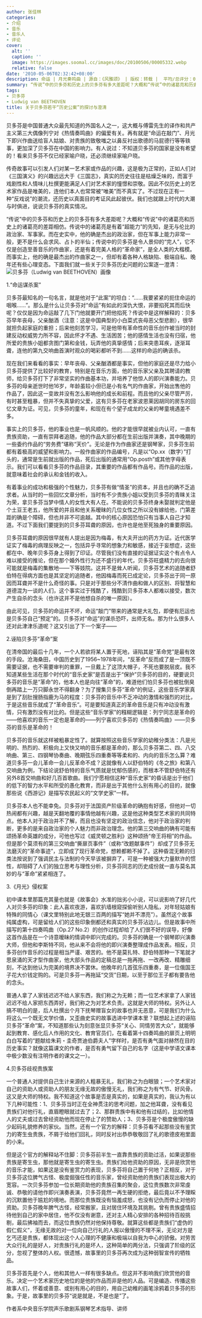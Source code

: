 ```yaml
---
author: 张佳林
categories:
- 介绍
- 音乐
- 音乐人
- 评论
cover:
  alt: ''
  caption: ''
  image: https://images.soomal.cc/images/doc/20100506/00005332.webp
  relative: false
date: '2010-05-06T02:32:42+08:00'
description: 命运 | 月光奏鸣曲 | 源自：《风雅颂》 | 版权：转载 |  平均/总评分：09.60/96
summary: “传说”中的贝多芬和历史上的贝多芬有多大差距呢？大概和“传说”中的诸葛亮和历史上的诸葛亮的差距相仿。传说中的诸葛亮是有着“超能力”的先知，是无与伦比的政治家、军事家。而在史实中，他的确是杰出的政治家，但在军事上能力非常一般，更不是什么会求风、占卜的半仙；传说中的贝多芬是令人景仰的“完人”，它不仅是创造至善音乐的作曲家，还是有着完美人格的“革命家”，是全人类的大楷模。而事实上，他的确是最杰出的作曲家之一，但却有着各种人格缺陷、极端自私……
tags:
- 贝多芬
- Ludwig van BEETHOVEN
title: 关于贝多芬若干“历史公案”的探讨与澄清
---
```


贝多芬是中国普通大众最先知道的外国名人之一，这大概与傅雷先生的译作和共产主义第三大偶像列宁对《热情奏鸣曲》的偏爱有关。再有就是“命运在敲门”、月光下即兴作曲送给盲人姑娘、对贵族的致敬嗤之以鼻反衬出歌德的马屁德行等等轶事，更加深了贝多芬在中国的影响力。有人说过：不知道贝多芬的国家是没有希望的！看来贝多芬不仅已经家喻户晓，还必须继续家喻户晓。

传奇故事可以引发人们对某一艺术家或作品的兴趣，这是极为正常的，正如人们对《三国演义》的兴趣远远大于《三国志》，真实的历史往往是枯燥乏味的，而富于戏剧性和人情味儿杜撰更能满足人们对艺术家的憧憬和崇敬。因此不仅历史上的艺术家作品是唯美的，连他们本人也常常被“唯美”而不真实了。不过现在正有一种“反戏说”的潮流，还历史以真面目的考证风此起彼伏。我们也就跟上时代的大潮与时俱进，说说贝多芬的真实情况。

“传说”中的贝多芬和历史上的贝多芬有多大差距呢？大概和“传说”中的诸葛亮和历史上的诸葛亮的差距相仿。传说中的诸葛亮是有着“超能力”的先知，是无与伦比的政治家、军事家。而在史实中，他的确是杰出的政治家，但在军事上能力非常一般，更不是什么会求风、占卜的半仙；传说中的贝多芬是令人景仰的“完人”，它不仅是创造至善音乐的作曲家，还是有着完美人格的“革命家”，是全人类的大楷模。而事实上，他的确是最杰出的作曲家之一，但却有着各种人格缺陷、极端自私、晚年还有些心理变态。下面我们就一些关于贝多芬历史问题的公案逐一澄清：
![贝多芬（Ludwig van BEETHOVEN）画像](https://images.soomal.cc/images/doc/20100506/00005332.webp)





1.“命运谋杀案”

贝多芬最知名的一句名言，就是他对于“此案”的坦白：“……我要紧紧的扼住命运的咽喉……”。那么是什么让贝多芬对“命运”有如此的深仇大恨，非要掐死其而后快呢？仅仅是因为命运敲了几下门他就要开门把他掐死？传说中是这样解释的：贝多芬早年丧母，父亲酗酒（注意：这是中国典型的小白菜式丧母恶父型悲剧），很早就担负起家庭的重担；后来他刻苦学习，可是他带有革命性的音乐创作被当时的封建反动权威势力所不容，因此怀才不遇、生活困苦；他的感情生活也没有归宿，他所爱的贵族小姐都贪图门第和金钱，玩弄他的真挚感情；后来突患耳疾，逐渐耳聋，连他的第九交响曲首演时观众的喝彩都听不到……这样的命运的确该杀。

现在我们来看看的事实：早年丧母、父亲酗酒都是事实，但他的家庭还是尽力给小贝多芬提供了比较好的教育，特别是在音乐方面，他的音乐家父亲及其聘请的教师，给贝多芬打下了非常坚实的作曲基本功，并培养了他惊人的即兴演奏能力。贝多芬的母亲逝世时他16岁，年龄虽较小但已是小有名气的作曲家，开始出售他的作品了，因此这一变故并没有怎么影响他的成长和前程。而且他的父亲尽管严厉，有时甚至粗暴，但并不失真挚的父爱，这有贝多芬在老家波恩莱因胡同的房东的回忆文章为证。可见，贝多芬的童年，和现在有个望子成龙的父亲的琴童境遇差不多。

事实上的贝多芬，他的事业也是一帆风顺的。他的才能很早就被业内认可，一直有贵族资助，一直有崇拜者追随，他的作品大部分都在生前出版并演奏，其中晚期的一些委约作品的“劳务费”堪称“天价”。无论是作为作曲家还是钢琴家，贝多芬生前都有着极高的威望和影响力。一般作曲家的作品编号，凡是以“Op.xx（数字）”打头的，通常是生前就出版的作品，死后出版的通常用“Op.posth”或其他字母表示。我们可以看看贝多芬的作品目录，其重要的作品都有作品号。而作品的出版，就意味着社会的承认和金钱的收入。

有着事业的成功和极强的个性魅力，贝多芬有做“情圣”的资本，并且也的确不乏追求者。从当时的一些回忆文章分析，当时有不少贵族小姐以受到贝多芬的青睐关注为荣，拿贝多芬当梦中情人的女性大有人在。不能说的贝多芬终身未娶就判定他是个土豆王老五，他所爱的并且和他关系暧昧的几位女性之所以没有嫁给他，门第差距的确是个障碍，但也并非不可逾越。其中的核心原因恐怕只有当事人自己才知道。不过下面我们要提到的贝多芬耳聋的原因，也许也是他至死独身的重要原因。

贝多芬耳聋的原因很早就有人提出是因为梅毒，有大夫开出的药方为证。近代医学证实了梅毒的病理反映之一，包括异乎寻常的想象力和敏感，接近于妄想症，这些都在中、晚年贝多芬身上得到了印证。尽管我们没有直接的证据证实这个有点令人难以接受的推论，但在那个婚外性行为还不盛行的年代，贝多芬旺盛精力的去向很可能就是梅毒的集散地――下等妓院。这并不是耸人听闻，贝多芬艺术的追随者舒伯特在得病方面也是其坚定的追随者，他因梅毒而死已成定论，贝多芬出于同一原因而耳聋并不是什么奇怪的事。只是对于那些分不清作曲和做人的区别、将智慧和道德混为一谈的人们，这个事实过于残酷了，残酷到贝多芬本人都难以接受，数次产生自杀的念头（也许这并不是他想自杀的唯一原因）。

由此可见，贝多芬的命运并不坏，命运“敲门”带来的通常是大礼包，即便有厄运也是贝多芬自己“预定”的。贝多芬对“命运”的谋杀恐吓，出师无名。那为什么很多人还对此津津乐道呢？这又引出了下一个案子――

2.诬陷贝多芬“革命”案

在清帝国的最后十几年，一个人若欲将某人置于死地，诬陷其是“革命党”是最有效的手段。沧海桑田，中国历史到了1956~1978年间，“反革命”反而成了是一顶既不需要证据，也不需要审判的重罪，一旦戴上了这顶大帽子，不死也要脱层皮。我不知道某些生活在那个时代的“音乐史家”是否是出于“保护”贝多芬的目的，硬要说贝多芬的音乐是“革命”的，他本人也是向往“革命”的，难道他们怕贝多芬也被批倒臭倒再踏上一万只脚永世不得翻身？为了搜集贝多芬“革命”的例证，这些音乐学家真是到了刮肚搜肠指鹿为马的程度：贝多芬的音乐中不乏冲动的激情和强烈的对比，于是这些音乐就成了“革命音乐”。可是要知道真正的革命音乐是只有冲动没有激情，只有激烈没有对比的。但是这些“音乐学家”的糨糊逻辑是：列宁同志是革命的――他喜欢的音乐一定也是革命的――列宁喜欢贝多芬的《热情奏鸣曲》――贝多芬的音乐是革命的！

贝多芬的音乐就这样被粗暴定性了。就算按照这些音乐学家的幼稚分类法：凡是光明的、热烈的、积极向上又快又响的音乐都是革命的，那么贝多芬第二、四、八交响曲、第三、四钢琴协奏曲、晚期弦乐四重奏等等柔和的、内向的音乐怎么算？难道贝多芬一会儿革命一会儿反革命不成？这就像有人以舒伯特的《冬之旅》和第八交响曲为例，下结论说舒伯特的音乐气质就是忧郁伤感的，而根本不管舒伯特还有另外8首交响曲和好几百首歌曲。我们宁愿相信这种“音乐史家”的昏话是出于他们的低下的智力水平和所受的愚化教育，而非是出于其他什么别有用心的目的，就像那些说《西游记》是描写农民起义的“文学史家”一样。

贝多芬本人也不能幸免。贝多芬对于法国资产阶级革命的确抱有好感，但他对一切热闹都有兴趣，越是天翻地覆的事情他越有兴趣，这是他这种类型艺术家的共同特点。他本人对于政治并不了解，而且也没有坚定的政治信念，他对于政治家的判断，更多的是来自政治家的个人魅力而非政治理念。他的第三交响曲的确有可能有颂扬革命英雄的成分，可他也写过《威灵顿之胜利》这种颂扬“帝王将相”的作品。但是那个莫须有的第三交响曲“撕扉页事件”（或称“改题献事件”）却成了贝多芬无法磨灭的“革命事迹”，立即成了现行革命党，想赖都赖不掉了。这种昏混无赖的归类法按说到了强调民主与法制的今天早该被摒弃了，可是一种被强大力量默许的惯性，却阻碍了人们的独立思考与理性分析，贝多芬同志的历史成份就一直与莫名其妙的与“革命”紧紧相连了。

3.《月光》侵权案

初中课本里那篇充其量也就是《故事会》水准的拙劣小小说，可以说影响了好几代人对贝多芬的印象：此人喜欢夜游，喜欢扒墙根窥探偷听别人隐私，对年轻姑娘有特殊的同情心（课文里特别此地无银三百两的描写“她并不漂亮”）。虽然这个故事纯属虚构，可是留给人们的这些印象倒都还和真实的贝多芬沾边儿。但是故事中所描写的第十四奏鸣曲（Op.27 No.2）的创作过程却给了人们很不好的误导，好像这首作品是在一个诗意暧昧的情调中即兴完成的。贝多芬的确是一个钢琴即兴演奏大师，但他和李斯特不同，他从来不会将他的即兴演奏整理成作品发表。相反，贝多芬创作音乐的过程是相当严谨、艰苦的。他不是莫扎特、舒伯特那种一下笔就才思泉涌的天才型作曲家，他大部头作品的定稿总是一拖再拖、一改再改、精雕细刻，不达到他认为完美的境界决不罢休。他晚年的几首弦乐四重奏，是一位俄国王子花大价钱定购的。可是贝多芬一再拖延“交货”日期，以至于那位王子都有要告他的念头。

普通人拿了人家钱迟迟不给人家东西，我们称之为无赖；而一位艺术家拿了人家钱迟迟不给人家把东西弄好，我们称之为对艺术负责。这就是大师的特权。另外让人搞不明白的是，后人杜撰出个月下抚琴赠盲女的故事也并无恶意，可是我们为什么将这么一个既无文学价值，又歪曲史实的故事选进中学课本里？联想起上述的诬陷贝多芬“革命”案，不知道那些认为刻意张显贝多芬“关心、同情劳苦大众”，就能够起到教育、感化后人作用的文化、教育官员们，在看着第十四奏鸣曲的扉页上明明白白写着的“题献给朱莉・圭奇贾迪伯爵夫人”字样时，是否有勇气面对赫然在目的历史事实？就像这篇课文的作者，是否有勇气留下自己的名字（这是中学语文课本中极少数没有注明作者的课文之一）。

4.贝多芬歧视贵族案

一个普通人对提供自己生计来源的人粗暴无礼，我们称之为白眼狼；一个艺术家对自己的资助人或资助人的朋友无缘无故的傲慢无礼，我们称之为有气节、好风骨。这又是大师的特权。我不知道这个故事是否是真实的，如果是真实的，我认为有以下几种可能性：1、贝多芬当时正在全神贯注的思考问题，加之他耳聋，没有看见贵族们对他行礼，直眉瞪眼就过去了；2、那群贵族中有和他有过结的，比如他情人的丈夫或过去曾经资助他而现在停止了的赞助人；3、贝多芬是个极度傲慢的缺少起码礼貌修养的家伙。当然，还有一个官方的解释：贝多芬看不起那些没有鉴赏力的寄生虫贵族，不屑于给他们回礼，同时反衬出恭恭敬敬回了礼的歌德皮袍里面的小来。

但是这个官方的解释站不住脚：贝多芬前半生一直靠贵族的资助过活，如果说那些贵族是寄生虫，那他就是寄生虫的寄生虫。贵族们给他资助的原因，无非是欣赏他的音乐才能，如果这是没有鉴赏力的表现，贝多芬将自己置于何地？正相反，对于贝多芬这位脾气古怪、极度倔强任性的音乐家，曾经资助他的贵族们表现出极大的宽容。一次贝多芬参加一位长期资助他的贵族召集的聚会，这位贵族数次非常虔诚、恭敬的请他作即兴演奏表演，贝多芬竟然一再生硬的拒绝，最后竟以不予理睬的沉默置他于尴尬的境地。而那位贵族既没有恼羞成怒，也没有记仇而停止对他的资助。贝多芬晚年脾气古怪，经常搬家，且对居住环境及其挑剔。曾有贵族盛情招待他到自己的家中居住，他不仅没有谢意，还对主人精心安排的各种招待百般挑剔，最后拂袖而去，而这位贵族仍然对他保持尊敬。就算这些都是贵族们“虚伪的假仁假义”，无缘无故的对一位向自己行礼的人报以傲慢的不理不采，无论对方是乞丐还是贵族，都体现出这个人心理的不健康和极端以自我为中心的骄傲。对劳苦大众行礼的是好人，对贵族行礼的是坏人，这种简单的两分法，只强调了阶级的区分，忽视了整体的人权。很遗憾，故事里的贝多芬再次成为这种弱智宣传的牺牲品。

贝多芬首先是个人，他和其他人一样有很多缺点。但这并不影响我们欣赏他的音乐。决定一个艺术家历史地位的是他的作品而非是他的人品。可是编造、传播这些故事人们，怀着或善意、或别有用心的目的，用自己幼稚的画笔涂鸦着贝多芬的形象。于是，故事里的贝多芬“说是就是，不是也是”了。

作者系中央音乐学院声乐歌剧系钢琴艺术指导、讲师